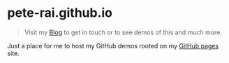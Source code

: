 # pete-rai.github.io

> Visit my [Blog](http://www.rai.org.uk) to get in touch or to
see demos of this and much more.

Just a place for me to host my GitHub demos rooted on my [GitHub pages](https://pete-rai.github.io) site.
